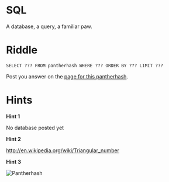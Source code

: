 SQL
====

A database, a query, a familiar paw.

Riddle
===

```
SELECT ??? FROM pantherhash WHERE ??? ORDER BY ??? LIMIT ???
```

Post you answer on the [page for this pantherhash](http://pantherhash.com/ph_2/ "SQL").

Hints
===

**Hint 1**

No database posted yet

**Hint 2**

http://en.wikipedia.org/wiki/Triangular_number

**Hint 3**

![Pantherhash](http://pantherhash.com/wp-content/uploads/2012/10/panterhash-150x150.png "Pantherhash")
